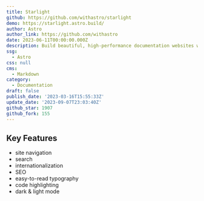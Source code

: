 ```yaml
---
title: Starlight
github: https://github.com/withastro/starlight
demo: https://starlight.astro.build/
author: Astro
author_link: https://github.com/withastro
date: 2023-06-11T00:00:00.000Z
description: Build beautiful, high-performance documentation websites with Astro.
ssg:
  - Astro
css: null
cms:
  - Markdown
category:
  - Documentation
draft: false
publish_date: '2023-03-16T15:55:33Z'
update_date: '2023-09-07T23:03:40Z'
github_star: 1907
github_fork: 155
---
```


## Key Features

- site navigation
- search
- internationalization
- SEO
- easy-to-read typography
- code highlighting
- dark & light mode
